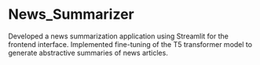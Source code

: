 # News_Summarizer
Developed a news summarization application using Streamlit for the frontend interface.  Implemented fine-tuning of the T5 transformer model to generate abstractive summaries of news articles.
